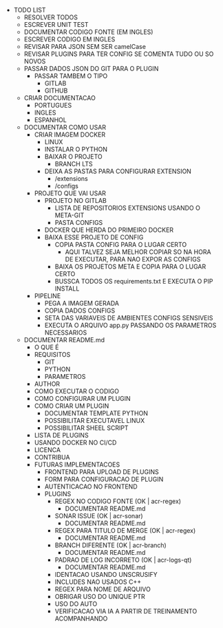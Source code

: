 - TODO LIST
    - RESOLVER TODOS
    - ESCREVER UNIT TEST
    - DOCUMENTAR CODIGO FONTE (EM INGLES)
    - ESCREVER CODIGO EM INGLES
    - REVISAR PARA JSON SEM SER camelCase
    - REVISAR PLUGINS PARA TER CONFIG SE COMENTA TUDO OU SO NOVOS
    - PASSAR DADOS JSON DO GIT PARA O PLUGIN
        - PASSAR TAMBEM O TIPO
            - GITLAB
            - GITHUB
    - CRIAR DOCUMENTACAO
        - PORTUGUES
        - INGLES
        - ESPANHOL
    - DOCUMENTAR COMO USAR
        - CRIAR IMAGEM DOCKER
            - LINUX
            - INSTALAR O PYTHON
            - BAIXAR O PROJETO
                - BRANCH LTS
            - DEIXA AS PASTAS PARA CONFIGURAR EXTENSION
                - /extensions
                - /configs
        - PROJETO QUE VAI USAR
            - PROJETO NO GITLAB
                - LISTA DE REPOSITORIOS EXTENSIONS USANDO O META-GIT
                - PASTA CONFIGS
            - DOCKER QUE HERDA DO PRIMEIRO DOCKER
            - BAIXA ESSE PROJETO DE CONFIG
                - COPIA PASTA CONFIG PARA O LUGAR CERTO
                    - AQUI TALVEZ SEJA MELHOR COPIAR SO NA HORA DE EXECUTAR, PARA NAO EXPOR AS CONFIGS
                - BAIXA OS PROJETOS META E COPIA PARA O LUGAR CERTO
                - BUSSCA TODOS OS requirements.txt E EXECUTA O PIP INSTALL
        - PIPELINE
            - PEGA A IMAGEM GERADA
            - COPIA DADOS CONFIGS
            - SETA DAS VARIAVEIS DE AMBIENTES CONFIGS SENSIVEIS
            - EXECUTA O ARQUIVO app.py PASSANDO OS PARAMETROS NECESSARIOS
    - DOCUMENTAR README.md
        - O QUE É
        - REQUISITOS
            - GIT
            - PYTHON
            - PARAMETROS
        - AUTHOR
        - COMO EXECUTAR O CODIGO
        - COMO CONFIGURAR UM PLUGIN
        - COMO CRIAR UM PLUGIN
            - DOCUMENTAR TEMPLATE PYTHON
            - POSSIBILITAR EXECUTAVEL LINUX
            - POSSIBILITAR SHEEL SCRIPT
        - LISTA DE PLUGINS
        - USANDO DOCKER NO CI/CD
        - LICENCA
        - CONTRIBUA
        - FUTURAS IMPLEMENTACOES
            - FRONTEND PARA UPLOAD DE PLUGINS
            - FORM PARA CONFIGURACAO DE PLUGIN
            - AUTENTICACAO NO FRONTEND
            - PLUGINS
                - REGEX NO CODIGO FONTE (OK | acr-regex)
                    - DOCUMENTAR README.md
                - SONAR ISSUE (OK | acr-sonar)
                    - DOCUMENTAR README.md
                - REGEX PARA TITULO DE MERGE (OK | acr-regex)
                    - DOCUMENTAR README.md
                - BRANCH DIFERENTE  (OK | acr-branch)
                    - DOCUMENTAR README.md
                - PADRAO DE LOG INCORRETO (OK | acr-logs-qt)
                    - DOCUMENTAR README.md
                - IDENTACAO USANDO UNSCRUSIFY
                - INCLUDES NAO USADOS C++
                - REGEX PARA NOME DE ARQUIVO
                - OBRIGAR USO DO UNIQUE PTR
                - USO DO AUTO
                - VERIFICACAO VIA IA A PARTIR DE TREINAMENTO ACOMPANHANDO